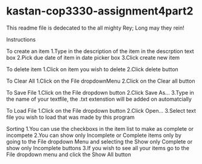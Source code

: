 # kastan-cop3330-assignment4part2

This readme file is dedecated to the all mighty Rey; Long may they rein!

Instructions

To create an item
1.Type in the description of the item in the descrption text box
2.Pick due date of item in date picker box
3.Click create new item

To delete item
1.Click on item you wish to delete
2.Click delete button

To Clear All
1.Click on the File dropdownMenu
2.Click on the Clear all button

To Save File
1.Click on the File dropdown button
2.Click Save As...
3.Type in the name of your textfile, the .txt extenstion will be added on automatcially

To Load File
1.Click on the File dropdown button
2.Click Open...
3.Select text file you wish to load that was made by this program

Sorting
1.You can use the checkboxs in the item list to make as complete or incompete
2.You can show only Incomplete or Complete items only by going to the File dropdown Menu and selecting the Show only Complete or show only Incomplete buttons
3.If you wish to see all your items go to the File dropdown menu and click the Show All button
